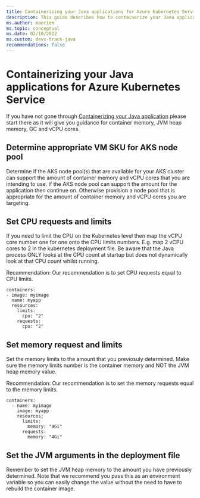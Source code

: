 ```yaml
---
title: Containerizing your Java applications for Azure Kubernetes Service
description: This guide describes how to containerize your Java applications on Azure Kubernetes Service
ms.author: manriem
ms.topic: conceptual
ms.date: 02/10/2022
ms.custom: devx-track-java
recommendations: false
---
```


# Containerizing your Java applications for Azure Kubernetes Service

If you have not gone through [Containerizing your Java application](containers-overview.md) please start there as it will give you guidance for container memory, JVM heap memory, GC and vCPU cores.

## Determine appropriate VM SKU for AKS node pool

Determine if the AKS node pool(s) that are available for your AKS cluster can support the amount of container memory and vCPU cores that you are intending to use. If the AKS node pool can support the amount for the application then continue on. Otherwise provision a node pool that is appropriate for the amount of container memory and vCPU cores you are targeting.

## Set CPU requests and limits

If you need to limit the CPU on the Kubernetes level then map the vCPU core number one for one onto the CPU limits numbers. E.g. map 2 vCPU cores to 2 in the kubernetes deployment file. Be aware that the Java process ONLY looks at the CPU count at startup but does not dynamically look at that CPU count whilst running.

Recommendation: Our recommendation is to set CPU requests equal to CPU limits.

```
containers:
- image: myimage
  name: myapp
  resources:
    limits:
      cpu: "2"
    requests:
      cpu: "2"
```

## Set memory request and limits

Set the memory limits to the amount that you previosuly determined. Make sure the memory limits number is the container memory and NOT the JVM heap memory value.

Recommendation: Our recommendation is to set the memory requests equal to the memory limits.

```
containers:
  - name: myimage
    image: myapp
    resources:
      limits:
        memory: "4Gi"
      requests:
        memory: "4Gi"
```

## Set the JVM arguments in the deployment file

Remember to set the JVM heap memory to the amount you have previously determined. Note that we recommend you pass this as an environment variable so you can easily change the value without the need to have to rebuild the container image.
